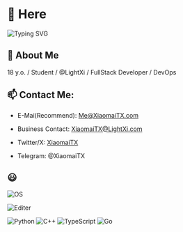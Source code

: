 # 👋 Here

![Typing SVG](https://readme-typing-svg.demolab.com?font=Fira+Code&size=34&pause=1000&width=600&lines=Hello!+This+is+XiaomaiTX)

## 👋 About Me

18 y.o. / Student / @LightXi / FullStack Developer / DevOps

## 📫 Contact Me:

- E-Mai(Recommend): <Me@XiaomaiTX.com>

- Business Contact: <XiaomaiTX@LightXi.com>

- Twitter/X: [XiaomaiTX](https://x.com/x1a0ma17x)

- Telegram: @XiaomaiTX

## 😃

![OS](https://img.shields.io/badge/OS-Windows-blue?style=flat-square&logo=windows11)

![Editer](https://img.shields.io/badge/Editer-VSCode-blue?style=flat-square&logo=devbox)

![Python](https://img.shields.io/badge/Code-Python-blue?style=flat-square&logo=python) ![C++](https://img.shields.io/badge/Code-C++-brightgreen?style=flat-square&logo=cplusplus) ![TypeScript](https://img.shields.io/badge/Code-TypeScript-blue?style=flat-square&logo=typescript) ![Go](https://img.shields.io/badge/Code-Go-blue?style=flat-square&logo=go)
